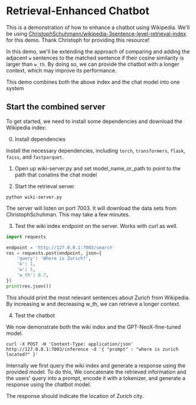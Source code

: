 # Retrieval-Enhanced Chatbot

This is a demonstration of how to enhance a chatbot using Wikipedia. We'll be using [ChristophSchuhmann/wikipedia-3sentence-level-retrieval-index](https://huggingface.co/datasets/ChristophSchuhmann/wikipedia-3sentence-level-retrieval-index). for this demo. Thank Christoph for providing this resource!

In this demo, we'll be extending the approach of comparing and adding the adjacent `w` sentences to the matched sentence if their cosine similarity is larger than `w_th`. By doing so, we can provide the chatbot with a longer context, which may improve its performance.

This demo combines both the above index and the chat model into one system

## Start the combined  server

To get started, we need to install some dependencies and download the Wikipedia index:

0. Install dependencies

Install the necessary dependencies, including `torch`, `transformers`, `flask`, `faiss`, and `fastparquet`.

1. Open up wiki-server.py and set model_name_or_path to point to the path that conatins the chat
model


2. Start the retrieval server

```shell
python wiki-server.py
```

The server will listen on port 7003.  It will download the data sets from ChristophSchuhman.  This
may take a few minutes.

3. Test the wiki index endpoint on the server.  Works with curl as well.

```python
import requests

endpoint = 'http://127.0.0.1:7003/search'
res = requests.post(endpoint, json={
    'query': 'Where is Zurich?',
    'k': 1,
    'w': 5,
    'w_th': 0.7,
})
print(res.json())
```

This should print the most relevant sentences about Zurich from Wikipedia. By increasing w and 
decreasing w_th, we can retrieve a longer context.


4. Test the chatbot

We now demonstrate both the wiki index and the GPT-NeoX-fine-tuned model.

```curl -X POST -H 'Content-Type: application/json' http://127.0.0.1:7003/inference -d '{ "prompt" : "where is zurich located?" }'```

Internally we first query the wiki index and generate a response using the provided model.  To do
this, We concatenate the retrieved information and the users' query into a prompt, 
encode it with a tokenizer, and generate a response using the chatbot model.

The response should indicate the location of Zurich city.


